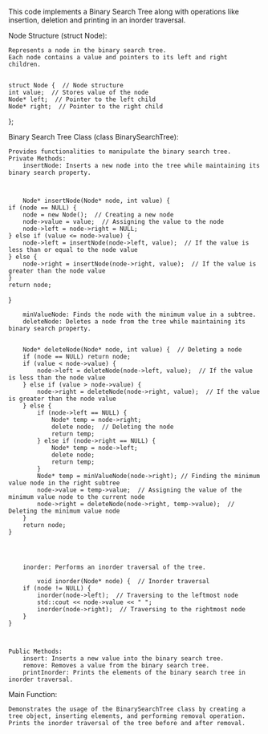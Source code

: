 This code implements a Binary Search Tree along with operations like insertion, deletion and printing in an inorder traversal.

Node Structure (struct Node):

    Represents a node in the binary search tree.
    Each node contains a value and pointers to its left and right children.


    struct Node {  // Node structure
    int value;  // Stores value of the node
    Node* left;  // Pointer to the left child
    Node* right;  // Pointer to the right child
};



Binary Search Tree Class (class BinarySearchTree):

    Provides functionalities to manipulate the binary search tree.
    Private Methods:
        insertNode: Inserts a new node into the tree while maintaining its binary search property.



        Node* insertNode(Node* node, int value) {
    if (node == NULL) {
        node = new Node();  // Creating a new node
        node->value = value;  // Assigning the value to the node
        node->left = node->right = NULL;
    } else if (value <= node->value) {
        node->left = insertNode(node->left, value);  // If the value is less than or equal to the node value
    } else {
        node->right = insertNode(node->right, value);  // If the value is greater than the node value
    }
    return node;
}


        minValueNode: Finds the node with the minimum value in a subtree.
        deleteNode: Deletes a node from the tree while maintaining its binary search property.


        Node* deleteNode(Node* node, int value) {  // Deleting a node
        if (node == NULL) return node;
        if (value < node->value) {
            node->left = deleteNode(node->left, value);  // If the value is less than the node value
        } else if (value > node->value) {
            node->right = deleteNode(node->right, value);  // If the value is greater than the node value
        } else {
            if (node->left == NULL) {
                Node* temp = node->right; 
                delete node;  // Deleting the node
                return temp;  
            } else if (node->right == NULL) {
                Node* temp = node->left;
                delete node;
                return temp;
            }
            Node* temp = minValueNode(node->right); // Finding the minimum value node in the right subtree
            node->value = temp->value;  // Assigning the value of the minimum value node to the current node
            node->right = deleteNode(node->right, temp->value);  // Deleting the minimum value node
        }
        return node;
    }




        inorder: Performs an inorder traversal of the tree.

            void inorder(Node* node) {  // Inorder traversal
        if (node != NULL) { 
            inorder(node->left);  // Traversing to the leftmost node
            std::cout << node->value << " ";
            inorder(node->right);  // Traversing to the rightmost node
        }
    }



    Public Methods:
        insert: Inserts a new value into the binary search tree.
        remove: Removes a value from the binary search tree.
        printInorder: Prints the elements of the binary search tree in inorder traversal.

Main Function:

    Demonstrates the usage of the BinarySearchTree class by creating a tree object, inserting elements, and performing removal operation.
    Prints the inorder traversal of the tree before and after removal.